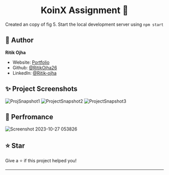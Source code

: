 <h1 align="center">KoinX Assignment 👋</h1>

Created an copy of fig
5. Start the local development server using `npm start`

## 👤 Author

**Ritik Ojha**

* Website: [Portfolio](https://ritik-pf.vercel.app/)
* Github: [@RitikOjha26](https://github.com/RitikOjha26)
* LinkedIn: [@Ritik-ojha](https://www.linkedin.com/in/ritik-ojha/)


## ✨ Project Screenshots
![ProjSnapshot1](https://github.com/RitikOjha26/koinx-assesment/assets/144144477/5ed8f29c-f0a0-41e5-8cfb-f145e7c85d1f)
![ProjectSnapshot2](https://github.com/RitikOjha26/koinx-assesment/assets/144144477/2f38afb4-3ee9-4a8f-a572-8e542a2a337d)
![ProjectSnapshot3](https://github.com/RitikOjha26/koinx-assesment/assets/144144477/90099309-1e24-4832-9367-2a74e0fc1de4)

## 🚀 Perfromance 
![Screenshot 2023-10-27 053826](https://github.com/RitikOjha26/koinx-assesment/assets/144144477/ec0e4fa9-211c-4d50-a43c-462866b197b3)


## ⭐️ Star

Give a ⭐️ if this project helped you!

***
